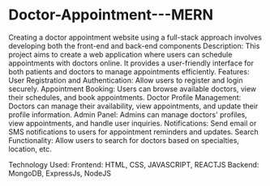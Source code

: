 # Doctor-Appointment---MERN
Creating a doctor appointment website using a full-stack approach involves developing both the front-end and back-end components
Description:
This project aims to create a web application where users can schedule appointments with doctors online. It provides a user-friendly interface for both patients and doctors to manage appointments efficiently.
Features:
User Registration and Authentication: Allow users to register and login securely.
Appointment Booking: Users can browse available doctors, view their schedules, and book appointments.
Doctor Profile Management: Doctors can manage their availability, view appointments, and update their profile information.
Admin Panel: Admins can manage doctors' profiles, view appointments, and handle user inquiries.
Notifications: Send email or SMS notifications to users for appointment reminders and updates.
Search Functionality: Allow users to search for doctors based on specialties, location, etc.

Technology Used:
Frontend:
HTML, CSS, JAVASCRIPT, REACTJS
Backend:
MongoDB, ExpressJs, NodeJS

